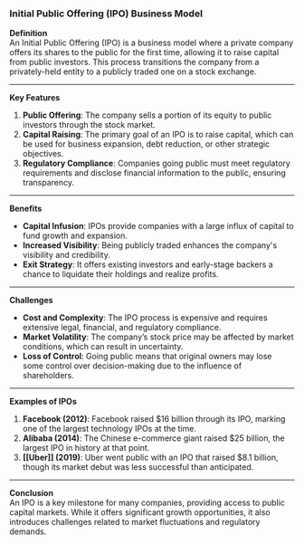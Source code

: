 ### Initial Public Offering (IPO) Business Model

**Definition**  
An Initial Public Offering (IPO) is a business model where a private company offers its shares to the public for the first time, allowing it to raise capital from public investors. This process transitions the company from a privately-held entity to a publicly traded one on a stock exchange.

---

**Key Features**

1. **Public Offering**: The company sells a portion of its equity to public investors through the stock market.
2. **Capital Raising**: The primary goal of an IPO is to raise capital, which can be used for business expansion, debt reduction, or other strategic objectives.
3. **Regulatory Compliance**: Companies going public must meet regulatory requirements and disclose financial information to the public, ensuring transparency.

---

**Benefits**

- **Capital Infusion**: IPOs provide companies with a large influx of capital to fund growth and expansion.
- **Increased Visibility**: Being publicly traded enhances the company's visibility and credibility.
- **Exit Strategy**: It offers existing investors and early-stage backers a chance to liquidate their holdings and realize profits.

---

**Challenges**

- **Cost and Complexity**: The IPO process is expensive and requires extensive legal, financial, and regulatory compliance.
- **Market Volatility**: The company’s stock price may be affected by market conditions, which can result in uncertainty.
- **Loss of Control**: Going public means that original owners may lose some control over decision-making due to the influence of shareholders.

---

**Examples of IPOs**

1. **Facebook (2012)**: Facebook raised $16 billion through its IPO, marking one of the largest technology IPOs at the time.
2. **Alibaba (2014)**: The Chinese e-commerce giant raised $25 billion, the largest IPO in history at that point.
3. **[[Uber]] (2019)**: Uber went public with an IPO that raised $8.1 billion, though its market debut was less successful than anticipated.

---

**Conclusion**  
An IPO is a key milestone for many companies, providing access to public capital markets. While it offers significant growth opportunities, it also introduces challenges related to market fluctuations and regulatory demands.